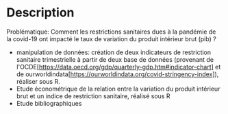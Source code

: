 # Description

Problématique:
Comment les restrictions sanitaires dues à la pandémie de la covid-19 ont
impacté le taux de variation du produit intérieur brut (pib) ?

- manipulation de données: création de deux indicateurs de restriction sanitaire trimestrielle à partir de deux base de données (provenant de l'OCDE[https://data.oecd.org/gdp/quarterly-gdp.htm#indicator-chart] et de ourworldindata[https://ourworldindata.org/covid-stringency-index]), réaliser sous R.
- Etude économétrique de la relation entre la variation du produit intérieur brut et un indice de restriction sanitaire, réalisé sous R
- Etude bibliographiques